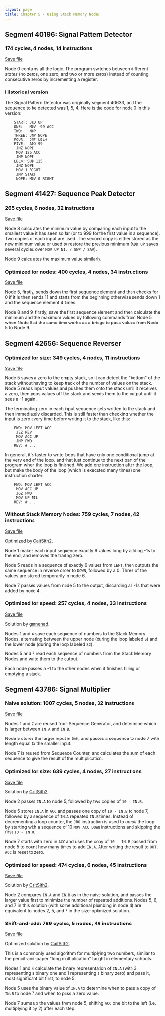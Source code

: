 ```yaml
---
layout: page
title: Chapter 5 - Using Stack Memory Nodes
---
```


## Segment 40196: Signal Pattern Detector

### 174 cycles, 4 nodes, 14 instructions

[Save file](../save/40196.0.txt)

Node 0 contains all the logic. The program switches between different _states_ (no zeros, one zero, and two or more zeros) instead of counting consecutive zeros by incrementing a register.

### Historical version

The Signal Pattern Detector was originally segment 40633, and the sequence to be detected was 1, 5, 4. Here is the code for node 0 in this version:

        START: JRO UP
        ONE:   MOV -99 ACC
        TWO:   NOP
        THREE: JMP NOPE
        FOUR:  JMP LBL4
        FIVE:  ADD 99
         JNZ NOPE
         MOV 125 ACC
         JMP NOPE
        LBL4: SUB 125
         JNZ NOPE
         MOV 1 RIGHT
         JMP START
         NOPE: MOV 0 RIGHT

## Segment 41427: Sequence Peak Detector

### 265 cycles, 6 nodes, 32 instructions

[Save file](../save/41427.0.txt)

Node 8 calculates the minimum value by comparing each input to the smallest value it has seen so far (or to 999 for the first value in a sequence). Two copies of each input are used. The second copy is either stored as the new minimum value or used to restore the previous minimum (`ADD UP` saves several cycles over `MOV UP NIL / SWP / SAV`).

Node 9 calculates the maximum value similarly.

### Optimized for nodes: 400 cycles, 4 nodes, 34 instructions

[Save file](../save/41427.1.txt)

Node 5, firstly, sends down the first sequence element and then checks for 0 if it is then sends 11 and starts from the beginning otherwise sends down 1 and the sequence element 4 times.

Node 8 and 9, firstly, save the first sequence element and then calculate the minimum and the maximum values by following commands from Node 5 when Node 8 at the same time works as a bridge to pass values from Node 5 to Node 9.

## Segment 42656: Sequence Reverser

### Optimized for size: 349 cycles, 4 nodes, 11 instructions

[Save file](../save/42656.0.txt)

Node 5 saves a zero to the empty stack, so it can detect the "bottom" of the stack without having to keep track of the number of values on the stack. Node 5 reads input values and pushes them onto the stack until it receives a zero, then pops values off the stack and sends them to the output until it sees a -1 again.

The terminating zero in each input sequence gets written to the stack and then immediately discarded. This is still faster than checking whether the input is zero every time before writing it to the stack, like this:

        FWD: MOV LEFT ACC
         JEZ REV
         MOV ACC UP
         JMP FWD
        REV: # ...

In general, it's faster to write loops that have only one conditional jump at the very end of the loop, and that just continue to the next part of the program when the loop is finished. We add one instruction after the loop, but make the body of the loop (which is executed many times) one instruction shorter:

        FWD: MOV LEFT ACC
         MOV ACC UP
         JGZ FWD
         MOV UP NIL
        REV: # ...

### Without Stack Memory Nodes: 759 cycles, 7 nodes, 42 instructions

[Save file](../save/42656.1.txt)

Optimized by [CaitSith2](https://github.com/CaitSith2).

Node 1 makes each input sequence exactly 6 values long by adding -1s to the end, and removes the trailing zero.

Node 5 reads in a sequence of exactly 6 values from `LEFT`, then outputs the same sequence in reverse order to `DOWN`, followed by a 0. Three of the values are stored temporarily in node 6.

Node 7 passes values from node 5 to the output, discarding all -1s that were added by node 4.

### Optimized for speed: 257 cycles, 4 nodes, 33 instructions

[Save file](../save/42656.2.txt)

Solution by [gmnenad](https://github.com/gmnenad).

Nodes 1 and 4 save each sequence of numbers to the Stack Memory Nodes, alternating between the upper node (during the loop labeled `S`) and the lower node (during the loop labeled `S2`).

Nodes 5 and 7 read each sequence of numbers from the Stack Memory Nodes and write them to the output.

Each node passes a -1 to the other nodes when it finishes filling or emptying a stack.

## Segment 43786: Signal Multiplier

### Naive solution: 1007 cycles, 5 nodes, 32 instructions

[Save file](../save/43786.0.txt)

Nodes 1 and 2 are reused from Sequence Generator, and determine which is larger between `IN.A` and `IN.B`.

Node 5 stores the larger input in `BAK`, and passes a sequence to node 7 with length equal to the smaller input.

Node 7 is reused from Sequence Counter, and calculates the sum of each sequence to give the result of the multiplication.

### Optimized for size: 639 cycles, 4 nodes, 27 instructions

[Save file](../save/43786.1.txt)

Solution by [CaitSith2](https://github.com/CaitSith2).

Node 2 passes `IN.A` to node 5, followed by two copies of `10 - IN.B`.

Node 5 stores `IN.A` in `ACC` and passes one copy of `10 - IN.B` to node 7, followed by a sequence of `IN.A` repeated `IN.B` times. Instead of decrementing a loop counter, the `JRO` instruction is used to _unroll_ the loop by starting with a sequence of 10 `MOV ACC DOWN` instructions and skipping the first `10 - IN.B`.

Node 7 starts with zero in `ACC` and uses the copy of `10 - IN.B` passed from node 5 to count how many times to add `IN.A`. After writing the result to `OUT`, `ACC` is reset to zero.

### Optimized for speed: 474 cycles, 6 nodes, 45 instructions

[Save file](../save/43786.2.txt)

Solution by [CaitSith2](https://github.com/CaitSith2).

Node 2 compares `IN.A` and `IN.B` as in the naive solution, and passes the larger value first to minimize the number of repeated additions. Nodes 5, 6, and 7 in this solution (with some additional plumbing in node 4) are equivalent to nodes 2, 5, and 7 in the size-optimized solution.

### Shift-and-add: 789 cycles, 5 nodes, 46 instructions

[Save file](../save/43786.3.txt)

Optimized solution by [CaitSith2](https://github.com/CaitSith2).

This is a commonly used algorithm for multiplying two numbers, similar to the pencil-and-paper "long multiplication" taught in elementary schools.

Nodes 1 and 4 calculate the binary representation of `IN.A` (with 3 representing a binary one and 1 representing a binary zero) and pass it, most significant bit first, to node 5.

Node 5 uses the binary value of `IN.A` to determine when to pass a copy of `IN.B` to node 7 and when to pass a zero value.

Node 7 sums up the values from node 5, shifting `ACC` one bit to the left (i.e. multiplying it by 2) after each step.
